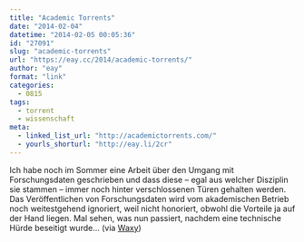 ```yaml
---
title: "Academic Torrents"
date: "2014-02-04"
datetime: "2014-02-05 00:05:36"
id: "27091"
slug: "academic-torrents"
url: "https://eay.cc/2014/academic-torrents/"
author: "eay"
format: "link"
categories:
  - 0815
tags:
  - torrent
  - wissenschaft
meta:
  - linked_list_url: "http://academictorrents.com/"
  - yourls_shorturl: "http://eay.li/2cr"
---
```


Ich habe noch im Sommer eine Arbeit über den Umgang mit Forschungsdaten geschrieben und dass diese – egal aus welcher Disziplin sie stammen – immer noch hinter verschlossenen Türen gehalten werden. Das Veröffentlichen von Forschungsdaten wird vom akademischen Betrieb noch weitestgehend ignoriert, weil nicht honoriert, obwohl die Vorteile ja auf der Hand liegen. Mal sehen, was nun passiert, nachdem eine technische Hürde beseitigt wurde... (via [Waxy](http://waxy.org/links/))

